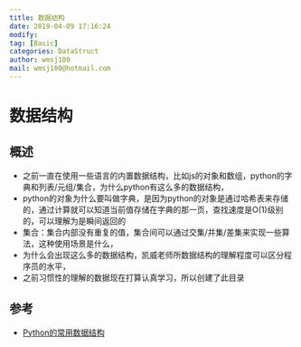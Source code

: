 ```yaml
---
title: 数据结构
date: 2019-04-09 17:16:24	
modify: 
tag: [Basic]
categories: DataStruct 
author: wmsj100
mail: wmsj100@hotmail.com
---
```


# 数据结构

## 概述
- 之前一直在使用一些语言的内置数据结构，比如js的对象和数组，python的字典和列表/元组/集合，为什么python有这么多的数据结构，
- python的对象为什么要叫做字典，是因为python的对象是通过哈希表来存储的，通过计算就可以知道当前值存储在字典的那一页，查找速度是O(1)级别的，可以理解为是瞬间返回的
- 集合：集合内部没有重复的值，集合间可以通过交集/并集/差集来实现一些算法，这种使用场景是什么，
- 为什么会出现这么多的数据结构，凯威老师所数据结构的理解程度可以区分程序员的水平，
- 之前习惯性的理解的数据现在打算认真学习，所以创建了此目录

## 参考
- [Python的常用数据结构](https://segmentfault.com/ls/1650000017333471/l/1500000016653718)
